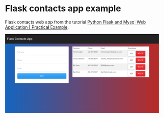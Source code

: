# Flask contacts app example

Flask contacts web app from the tutorial
[Python Flask and Mysql Web Application | Practical Example](https://www.youtube.com/watch?v=IgCfZkR8wME).

![App Main Window](screenshot.png)